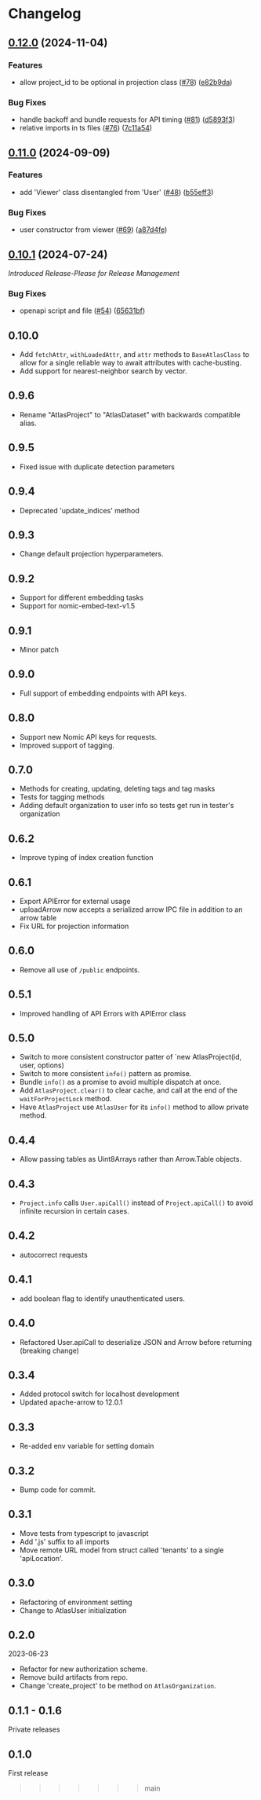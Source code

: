 # Changelog

## [0.12.0](https://github.com/nomic-ai/ts-nomic/compare/v0.11.0...v0.12.0) (2024-11-04)


### Features

* allow project_id to be optional in projection class ([#78](https://github.com/nomic-ai/ts-nomic/issues/78)) ([e82b9da](https://github.com/nomic-ai/ts-nomic/commit/e82b9dacfdb93857cccc134ebcfcad3ba0db428c))


### Bug Fixes

* handle backoff and bundle requests for API timing ([#81](https://github.com/nomic-ai/ts-nomic/issues/81)) ([d5893f3](https://github.com/nomic-ai/ts-nomic/commit/d5893f3f9c14206c64b6de944e6859282fff2bd3))
* relative imports in ts files ([#76](https://github.com/nomic-ai/ts-nomic/issues/76)) ([7c11a54](https://github.com/nomic-ai/ts-nomic/commit/7c11a54c4c4fa23f35916fccaa9ef1835aaa49f1))

## [0.11.0](https://github.com/nomic-ai/ts-nomic/compare/v0.10.1...v0.11.0) (2024-09-09)


### Features

* add 'Viewer' class disentangled from 'User' ([#48](https://github.com/nomic-ai/ts-nomic/issues/48)) ([b55eff3](https://github.com/nomic-ai/ts-nomic/commit/b55eff387dbbc31ef464cdf1f3cab98b5647a8fc))


### Bug Fixes

* user constructor from viewer ([#69](https://github.com/nomic-ai/ts-nomic/issues/69)) ([a87d4fe](https://github.com/nomic-ai/ts-nomic/commit/a87d4fe4c73c114ded4e896276891cf5c3fb4961))

## [0.10.1](https://github.com/nomic-ai/ts-nomic/compare/v0.10.0...v0.10.1) (2024-07-24)

_Introduced Release-Please for Release Management_

### Bug Fixes

- openapi script and file ([#54](https://github.com/nomic-ai/ts-nomic/issues/54)) ([65631bf](https://github.com/nomic-ai/ts-nomic/commit/65631bfc6649fda0b0fd9641fa1437359e199b46))

## 0.10.0

- Add `fetchAttr`, `withLoadedAttr`, and `attr` methods to `BaseAtlasClass` to allow for a single reliable
  way to await attributes with cache-busting.
- Add support for nearest-neighbor search by vector.

## 0.9.6

- Rename "AtlasProject" to "AtlasDataset" with backwards compatible alias.

## 0.9.5

- Fixed issue with duplicate detection parameters

## 0.9.4

- Deprecated 'update_indices' method

## 0.9.3

- Change default projection hyperparameters.

## 0.9.2

- Support for different embedding tasks
- Support for nomic-embed-text-v1.5

## 0.9.1

- Minor patch

## 0.9.0

- Full support of embedding endpoints with API keys.

## 0.8.0

- Support new Nomic API keys for requests.
- Improved support of tagging.

## 0.7.0

- Methods for creating, updating, deleting tags and tag masks
- Tests for tagging methods
- Adding default organization to user info so tests get run in tester's organization

## 0.6.2

- Improve typing of index creation function

## 0.6.1

- Export APIError for external usage
- uploadArrow now accepts a serialized arrow IPC file in addition to an arrow table
- Fix URL for projection information

## 0.6.0

- Remove all use of `/public` endpoints.

## 0.5.1

- Improved handling of API Errors with APIError class

## 0.5.0

- Switch to more consistent constructor patter of `new AtlasProject(id, user, options)
- Switch to more consistent `info()` pattern as promise.
- Bundle `info()` as a promise to avoid multiple dispatch at once.
- Add `AtlasProject.clear()` to clear cache, and call at the end of the `waitForProjectLock` method.
- Have `AtlasProject` use `AtlasUser` for its `info()` method to allow private method.

## 0.4.4

- Allow passing tables as Uint8Arrays rather than Arrow.Table objects.

## 0.4.3

- `Project.info` calls `User.apiCall()` instead of `Project.apiCall()` to avoid infinite recursion in certain cases.

## 0.4.2

- autocorrect requests

## 0.4.1

- add boolean flag to identify unauthenticated users.

## 0.4.0

- Refactored User.apiCall to deserialize JSON and Arrow before returning (breaking change)

## 0.3.4

- Added protocol switch for localhost development
- Updated apache-arrow to 12.0.1

## 0.3.3

- Re-added env variable for setting domain

## 0.3.2

- Bump code for commit.

## 0.3.1

- Move tests from typescript to javascript
- Add '.js' suffix to all imports
- Move remote URL model from struct called 'tenants' to a single 'apiLocation'.

## 0.3.0

- Refactoring of environment setting
- Change to AtlasUser initialization

## 0.2.0

2023-06-23

- Refactor for new authorization scheme.
- Remove build artifacts from repo.
- Change 'create_project' to be method on `AtlasOrganization`.

## 0.1.1 - 0.1.6

Private releases

## 0.1.0

First release

> > > > > > > main
